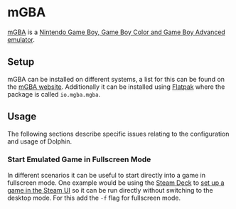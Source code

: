 # mGBA

[mGBA](https://mgba.io/) is a
[Nintendo Game Boy, Game Boy Color and Game Boy Advanced](/wiki/game.md)
[emulator](/wiki/game/emulators.md).

## Setup

mGBA can be installed on different systems, a list for this can be found on
the [mGBA website](https://mgba.io/downloads.html).
Additionally it can be installed using [Flatpak](/wiki/linux/flatpak.md) where the
package is called `io.mgba.mgba`.

## Usage

The following sections describe specific issues relating to the configuration
and usage of Dolphin.

### Start Emulated Game in Fullscreen Mode

In different scenarios it can be useful to start directly into a game in fullscreen mode.
One example would be using the [Steam Deck](/wiki/game/steam_deck.md) to
[set up a game in the Steam UI](/wiki/game/steam_deck.md#running-a-game-directly-through-the-interface)
so it can be run directly without switching to the desktop mode.
For this add the `-f` flag for fullscreen mode.
